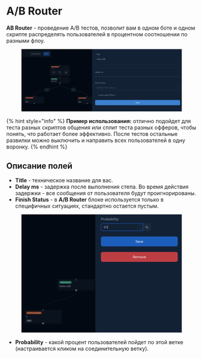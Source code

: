 # A/B Router

**AB Router** - проведение A/B тестов, позволит вам в одном боте и одном скрипте распределять пользователей в процентном соотношении по разными флоу.

<figure><img src="../../../.gitbook/assets/ab router .png" alt=""><figcaption></figcaption></figure>

{% hint style="info" %}
**Пример использования:** отлично подойдет для теста разных скриптов общения или сплит теста разных офферов, чтобы понять, что работает более эффективно. После тестов остальные развилки можно выключить и направить всех пользователей в одну воронку.
{% endhint %}

## **Описание полей**

* **Title** - техническое название для вас.
* **Delay ms** - задержка после выполнения степа. Во время действия задержки - все сообщения от пользователя будут проигнорированы.
* **Finish Status** - в **A/B Router** блоке используется только в специфичных ситуациях, стандартно остается пустым.

<figure><img src="../../../.gitbook/assets/Screen Shot 2024-08-15 at 4.57.05 PM.png" alt=""><figcaption></figcaption></figure>

* **Probability** - какой процент пользователей пойдет по этой ветке (настраивается кликом на соединительную ветку).
